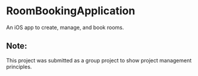 # RoomBookingApplication
An iOS app to create, manage, and book rooms.

## Note:
This project was submitted as a group project to show project management principles.
